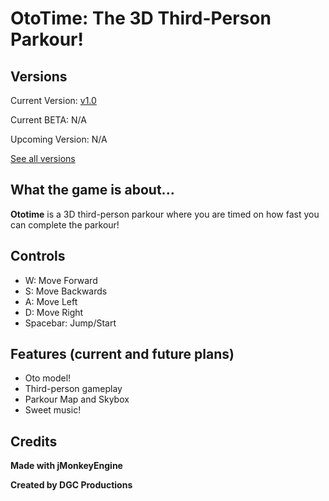 # **OtoTime: The 3D Third-Person Parkour!**

## **Versions**
Current Version: [v1.0](https://github.com/DGCProductions/ototime/releases/tag/v1.0)

Current BETA: N/A

Upcoming Version: N/A

[See all versions](https://github.com/DGCProductions/ototime/releases)

## **What the game is about...**

**Ototime** is a 3D third-person parkour where you are timed on how fast you can complete the parkour!

## **Controls**

- W: Move Forward
- S: Move Backwards
- A: Move Left
- D: Move Right
- Spacebar: Jump/Start 


## **Features (current and future plans)**
- Oto model!
- Third-person gameplay
- Parkour Map and Skybox
- Sweet music!

 
 ## **Credits**

 **Made with jMonkeyEngine**
 
 **Created by DGC Productions** 
